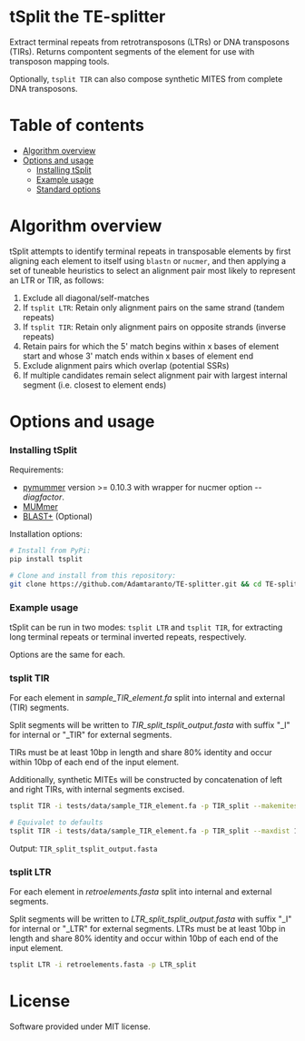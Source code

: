 # tSplit the TE-splitter

Extract terminal repeats from retrotransposons (LTRs) or DNA transposons (TIRs). Returns compontent segments of the element for use with transposon mapping tools.

Optionally, `tsplit TIR` can also compose synthetic MITES from complete DNA transposons.  

# Table of contents

* [Algorithm overview](#algorithm-overview)
* [Options and usage](#options-and-usage)
    * [Installing tSplit](#installing-tsplit)
    * [Example usage](#example-usage)
    * [Standard options](#standard-options)

# Algorithm overview

tSplit attempts to identify terminal repeats in transposable elements by 
first aligning each element to itself using `blastn` or `nucmer`, and then applying a set of 
tuneable heuristics to select an alignment pair most likely to represent an LTR or TIR, as follows:

  1. Exclude all diagonal/self-matches 
  2. If `tsplit LTR`: Retain only alignment pairs on the same strand (tandem repeats)
  3. If `tsplit TIR`: Retain only alignment pairs on opposite strands (inverse repeats)
  4. Retain pairs for which the 5' match begins within x bases of element start
     and whose 3' match ends within x bases of element end
  5. Exclude alignment pairs which overlap (potential SSRs)
  6. If multiple candidates remain select alignment pair with largest internal segment 
  (i.e. closest to element ends)

# Options and usage  

### Installing tSplit

Requirements: 
  * [pymummer](https://pypi.python.org/pypi/pymummer) version >= 0.10.3 with wrapper for nucmer option *--diagfactor*.
  * [MUMmer](http://mummer.sourceforge.net/)
  * [BLAST+](ftp://ftp.ncbi.nlm.nih.gov/blast/executables/blast+/LATEST/) (Optional)

Installation options:

```bash
# Install from PyPi:
pip install tsplit

# Clone and install from this repository:
git clone https://github.com/Adamtaranto/TE-splitter.git && cd TE-splitter && pip install -e .
```

### Example usage  

tSplit can be run in two modes: `tsplit LTR` and `tsplit TIR`, for extracting long terminal repeats or terminal inverted repeats, respectively. 

Options are the same for each.  

### tsplit TIR

For each element in *sample_TIR_element.fa* split into internal and external (TIR) segments. 

Split segments will be written to *TIR_split_tsplit_output.fasta* with suffix "_I" for internal or "_TIR" for external segments. 

TIRs must be at least 10bp in length and share 80% 
identity and occur within 10bp of each end of the input element. 

Additionally, synthetic 
MITEs will be constructed by concatenation of left and right TIRs, with internal segments 
excised.

```bash
tsplit TIR -i tests/data/sample_TIR_element.fa -p TIR_split --makemites --keeptemp

# Equivalet to defaults
tsplit TIR -i tests/data/sample_TIR_element.fa -p TIR_split --maxdist 10 --minid 80.0 --minterm 10 --method blastn --splitmode split --makemites --keeptemp
```
Output: `TIR_split_tsplit_output.fasta`

### tsplit LTR 

For each element in *retroelements.fasta* split into internal and external segments. 

Split segments will be written to *LTR_split_tsplit_output.fasta* with suffix "_I" 
for internal or "_LTR" for external segments. LTRs must be at least 10bp in length and 
share 80% identity and occur within 10bp of each end of the input element.

```bash
tsplit LTR -i retroelements.fasta -p LTR_split
```

# License

Software provided under MIT license.


